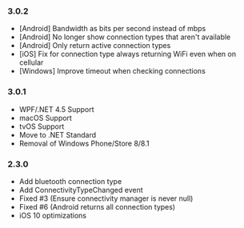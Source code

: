 ### 3.0.2
* [Android] Bandwidth as bits per second instead of mbps
* [Android] No longer show connection types that aren't available
* [Android] Only return active connection types
* [iOS] Fix for connection type always returning WiFi even when on cellular
* [Windows] Improve timeout when checking connections

### 3.0.1
* WPF/.NET 4.5 Support
* macOS Support
* tvOS Support
* Move to .NET Standard 
* Removal of Windows Phone/Store 8/8.1

### 2.3.0
* Add bluetooth connection type
* Add ConnectivityTypeChanged event
* Fixed #3 (Ensure connectivity manager is never null)
* Fixed #6 (Android returns all connection types)
* iOS 10 optimizations
